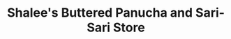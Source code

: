 ---
title: "Shalee's Buttered Panucha and Sari-Sari Store"
url: /batangas-city/shalees-buttered-panucha-and-sari-sari-store/
shop: Lebensmittel
---